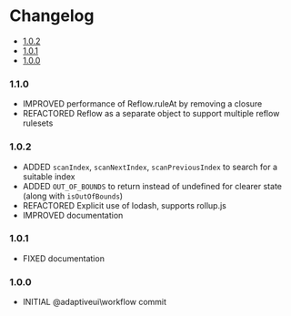 <!-- START doctoc generated TOC please keep comment here to allow auto update -->
<!-- DON'T EDIT THIS SECTION, INSTEAD RE-RUN doctoc TO UPDATE -->
# Changelog

- [1.0.2](#102)
- [1.0.1](#101)
- [1.0.0](#100)

<!-- END doctoc generated TOC please keep comment here to allow auto update -->

### 1.1.0

* IMPROVED performance of Reflow.ruleAt by removing a closure
* REFACTORED Reflow as a separate object to support multiple reflow rulesets

### 1.0.2

* ADDED `scanIndex`, `scanNextIndex`, `scanPreviousIndex` to search for a suitable index
* ADDED `OUT_OF_BOUNDS` to return instead of undefined for clearer state (along with `isOutOfBounds`)
* REFACTORED Explicit use of lodash, supports rollup.js
* IMPROVED documentation

### 1.0.1

* FIXED documentation

### 1.0.0

* INITIAL @adaptiveui\workflow commit
